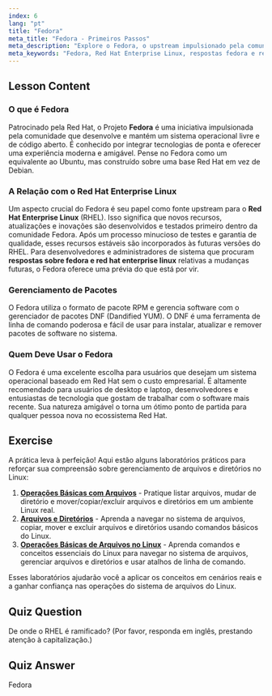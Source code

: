 ```yaml
---
index: 6
lang: "pt"
title: "Fedora"
meta_title: "Fedora - Primeiros Passos"
meta_description: "Explore o Fedora, o upstream impulsionado pela comunidade para o Red Hat Enterprise Linux (RHEL). Este guia oferece respostas para usuários interessados no Fedora e sua relação com o RHEL, gerenciamento de pacotes e casos de uso ideais."
meta_keywords: "Fedora, Red Hat Enterprise Linux, respostas fedora e redhat enterprise linux, RHEL, DNF, gerenciamento de pacotes, Linux para desktops, sistema operacional de código aberto"
---
```


## Lesson Content

### O que é Fedora

Patrocinado pela Red Hat, o Projeto **Fedora** é uma iniciativa impulsionada pela comunidade que desenvolve e mantém um sistema operacional livre e de código aberto. É conhecido por integrar tecnologias de ponta e oferecer uma experiência moderna e amigável. Pense no Fedora como um equivalente ao Ubuntu, mas construído sobre uma base Red Hat em vez de Debian.

### A Relação com o Red Hat Enterprise Linux

Um aspecto crucial do Fedora é seu papel como fonte upstream para o **Red Hat Enterprise Linux** (RHEL). Isso significa que novos recursos, atualizações e inovações são desenvolvidos e testados primeiro dentro da comunidade Fedora. Após um processo minucioso de testes e garantia de qualidade, esses recursos estáveis são incorporados às futuras versões do RHEL. Para desenvolvedores e administradores de sistema que procuram **respostas sobre fedora e red hat enterprise linux** relativas a mudanças futuras, o Fedora oferece uma prévia do que está por vir.

### Gerenciamento de Pacotes

O Fedora utiliza o formato de pacote RPM e gerencia software com o gerenciador de pacotes DNF (Dandified YUM). O DNF é uma ferramenta de linha de comando poderosa e fácil de usar para instalar, atualizar e remover pacotes de software no sistema.

### Quem Deve Usar o Fedora

O Fedora é uma excelente escolha para usuários que desejam um sistema operacional baseado em Red Hat sem o custo empresarial. É altamente recomendado para usuários de desktop e laptop, desenvolvedores e entusiastas de tecnologia que gostam de trabalhar com o software mais recente. Sua natureza amigável o torna um ótimo ponto de partida para qualquer pessoa nova no ecossistema Red Hat.

## Exercise

A prática leva à perfeição! Aqui estão alguns laboratórios práticos para reforçar sua compreensão sobre gerenciamento de arquivos e diretórios no Linux:

1. **[Operações Básicas com Arquivos](https://labex.io/pt/labs/linux-basic-files-operations-270248)** - Pratique listar arquivos, mudar de diretório e mover/copiar/excluir arquivos e diretórios em um ambiente Linux real.
2. **[Arquivos e Diretórios](https://labex.io/pt/labs/linux-files-and-directories-270246)** - Aprenda a navegar no sistema de arquivos, copiar, mover e excluir arquivos e diretórios usando comandos básicos do Linux.
3. **[Operações Básicas de Arquivos no Linux](https://labex.io/pt/labs/linux-basic-file-operations-in-linux-18001)** - Aprenda comandos e conceitos essenciais do Linux para navegar no sistema de arquivos, gerenciar arquivos e diretórios e usar atalhos de linha de comando.

Esses laboratórios ajudarão você a aplicar os conceitos em cenários reais e a ganhar confiança nas operações do sistema de arquivos do Linux.

## Quiz Question

De onde o RHEL é ramificado? (Por favor, responda em inglês, prestando atenção à capitalização.)

## Quiz Answer

Fedora
